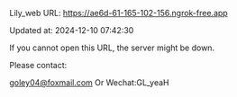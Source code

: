 Lily_web URL: https://ae6d-61-165-102-156.ngrok-free.app

Updated at: 2024-12-10 07:42:30

If you cannot open this URL, the server might be down.

Please contact: 

goley04@foxmail.com Or Wechat:GL_yeaH